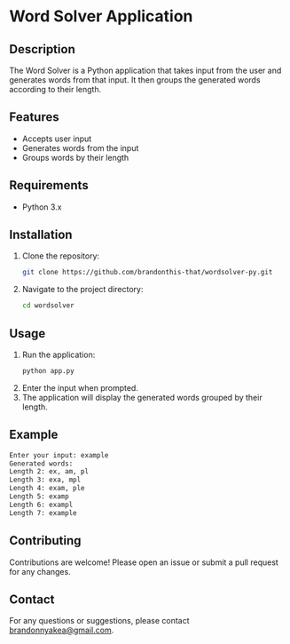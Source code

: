 # Word Solver Application

## Description

The Word Solver is a Python application that takes input from the user and generates words from that input. It then groups the generated words according to their length.

## Features

- Accepts user input
- Generates words from the input
- Groups words by their length

## Requirements

- Python 3.x

## Installation

1. Clone the repository:
   ```bash
   git clone https://github.com/brandonthis-that/wordsolver-py.git
   ```
2. Navigate to the project directory:
   ```bash
   cd wordsolver
   ```

## Usage

1. Run the application:
   ```bash
   python app.py
   ```
2. Enter the input when prompted.
3. The application will display the generated words grouped by their length.

## Example

```bash
Enter your input: example
Generated words:
Length 2: ex, am, pl
Length 3: exa, mpl
Length 4: exam, ple
Length 5: examp
Length 6: exampl
Length 7: example
```

## Contributing

Contributions are welcome! Please open an issue or submit a pull request for any changes.

## Contact

For any questions or suggestions, please contact [brandonnyakea@gmail.com](mailto:brandonnyakea@gmail.com).
